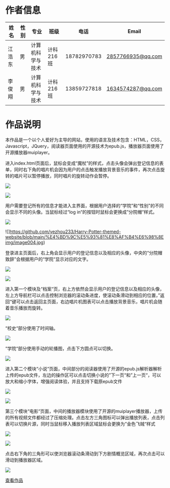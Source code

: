 # 作者信息

| 姓名   | 性别 | 专业             | 班级      | 电话        | Email                                         |
|--------|------|------------------|-----------|-------------|-----------------------------------------------|
| 江浩东 | 男   | 计算机科学与技术 | 计科216班 | 18782970783 | [2857766935@qq.com](mailto:2857766935@qq.com) |
| 李俊翔 | 男   | 计算机科学与技术 | 计科216班 | 13859727818 | [1634574287@qq.com](mailto:1634574287@qq.com) |

# 作品说明

本作品是一个以个人爱好为主导的网站，使用的语言及技术包含：HTML，CSS，Javascript，JQuery，阅读器页面使用的开源技术为epub.js，播放器页面使用了开源播放器muiplayer。

进入index.html页面后，鼠标会变成“魔杖”的样式，点击头像会弹出登记信息的表单，同时右下角的唱片机会因为用户的点击触发播放背景音乐的事件，再次点击旋转的唱片可以暂停播放，同时唱片的旋转动作会暂停。

![](https://github.com/yezhou233/Harry-Potter-themed-website/blob/main/%E4%BD%9C%E5%93%81%E8%AF%B4%E6%98%8Eimg/image001.jpg)

![](https://github.com/yezhou233/Harry-Potter-themed-website/blob/main/%E4%BD%9C%E5%93%81%E8%AF%B4%E6%98%8Eimg/image002.jpg)

用户需要登记所有的信息才能进入主界面，根据用户选择的“学院”和“性别”的不同会显示不同的头像。当鼠标经过“log in“的按钮时鼠标会更换成”分院帽“样式。

![](https://github.com/yezhou233/Harry-Potter-themed-website/blob/main/%E4%BD%9C%E5%93%81%E8%AF%B4%E6%98%8Eimg/image003.jpg)

![]https://github.com/yezhou233/Harry-Potter-themed-website/blob/main/%E4%BD%9C%E5%93%81%E8%AF%B4%E6%98%8Eimg/image004.jpg)

登录进主页面后，右上角会显示用户的登记信息以及相应的头像，中央的“分院帽致辞”会根据用户的“学院“显示对应的文字。

![](https://github.com/yezhou233/Harry-Potter-themed-website/blob/main/%E4%BD%9C%E5%93%81%E8%AF%B4%E6%98%8Eimg/image005.jpg)

![](https://github.com/yezhou233/Harry-Potter-themed-website/blob/main/%E4%BD%9C%E5%93%81%E8%AF%B4%E6%98%8Eimg/image006.jpg)

进入第一个模块及“档案“页，右上方依然会显示用户的登记信息以及相应的头像，左上方导航栏可以点击控制浏览器的滚动条进度，使滚动条滑动到相应的位置，”返回“键可以点击返回主页面，右边唱片机图表可以点击播放背景音乐，唱片机会随着音乐播放而旋转。

![](https://github.com/yezhou233/Harry-Potter-themed-website/blob/main/%E4%BD%9C%E5%93%81%E8%AF%B4%E6%98%8Eimg/image007.jpg)

“校史“部分使用了时间轴。

![](https://github.com/yezhou233/Harry-Potter-themed-website/blob/main/%E4%BD%9C%E5%93%81%E8%AF%B4%E6%98%8Eimg/image008.jpg)

“学院“部分使用手动的轮播图，点击下方圆点可以切换。

![](https://github.com/yezhou233/Harry-Potter-themed-website/blob/main/%E4%BD%9C%E5%93%81%E8%AF%B4%E6%98%8Eimg/image009.jpg)

进入第二个模块“小说“页面，中间部分的阅读器使用了开源的epub.js解析器解析上传的epub文件，左边的操作区可以点击切换小说的”下一页“和”上一页“，可以放大和缩小字体，增强阅读体验，并且支持下载原epub文件

![](https://github.com/yezhou233/Harry-Potter-themed-website/blob/main/%E4%BD%9C%E5%93%81%E8%AF%B4%E6%98%8Eimg/image010.jpg)

![](https://github.com/yezhou233/Harry-Potter-themed-website/blob/main/%E4%BD%9C%E5%93%81%E8%AF%B4%E6%98%8Eimg/image011.jpg)

第三个模块“电影“页面，中间的播放器模块使用了开源的muiplayer播放器，上传的所有视频文件都经过了压缩处理。点击左方三角图标可以弹出播放列表，点击列表可以切换片源，同时当鼠标移入播放列表区域鼠标会更换为”金色飞贼“样式

![](https://github.com/yezhou233/Harry-Potter-themed-website/blob/main/%E4%BD%9C%E5%93%81%E8%AF%B4%E6%98%8Eimg/image012.jpg)

![](https://github.com/yezhou233/Harry-Potter-themed-website/blob/main/%E4%BD%9C%E5%93%81%E8%AF%B4%E6%98%8Eimg/image013.jpg)

点击右下角的三角形可以使浏览器滚动条滑动到下方剧情概览区域，再次点击可以滑动到播放器区域。

![](https://github.com/yezhou233/Harry-Potter-themed-website/blob/main/%E4%BD%9C%E5%93%81%E8%AF%B4%E6%98%8Eimg/image014.jpg)

[查看作品](https://yezhou233.github.io/Harry-Potter-themed-website/html/)
